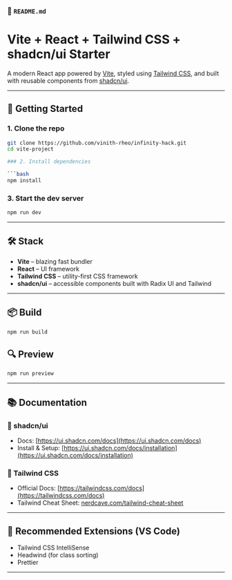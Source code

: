 ### 📁 `README.md`

# Vite + React + Tailwind CSS + shadcn/ui Starter

A modern React app powered by [Vite](https://vitejs.dev/), styled using [Tailwind CSS](https://tailwindcss.com/), and built with reusable components from [shadcn/ui](https://ui.shadcn.com).

---

## 🚀 Getting Started

### 1. Clone the repo

```bash
git clone https://github.com/vinith-rheo/infinity-hack.git
cd vite-project

### 2. Install dependencies

```bash
npm install
```

### 3. Start the dev server

```bash
npm run dev
```

---

## 🛠 Stack

* **Vite** – blazing fast bundler
* **React** – UI framework
* **Tailwind CSS** – utility-first CSS framework
* **shadcn/ui** – accessible components built with Radix UI and Tailwind

---

## 📦 Build

```bash
npm run build
```

## 🔍 Preview

```bash
npm run preview
```

---

## 📚 Documentation

### 🧩 shadcn/ui

* Docs: [https://ui.shadcn.com/docs](https://ui.shadcn.com/docs)
* Install & Setup: [https://ui.shadcn.com/docs/installation](https://ui.shadcn.com/docs/installation)

### 🎨 Tailwind CSS

* Official Docs: [https://tailwindcss.com/docs](https://tailwindcss.com/docs)
* Tailwind Cheat Sheet: [nerdcave.com/tailwind-cheat-sheet](https://nerdcave.com/tailwind-cheat-sheet)

---

## 🧪 Recommended Extensions (VS Code)

* Tailwind CSS IntelliSense
* Headwind (for class sorting)
* Prettier

---
